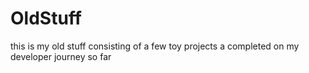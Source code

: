 # OldStuff
this is my old stuff consisting of a few toy projects a completed on my developer journey so far
